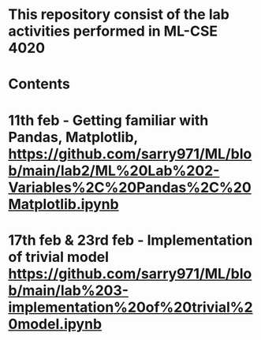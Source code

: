 # This repository consist of the lab activities performed in ML-CSE 4020 


# Contents

# 11th feb - Getting familiar with Pandas, Matplotlib, https://github.com/sarry971/ML/blob/main/lab2/ML%20Lab%202-Variables%2C%20Pandas%2C%20Matplotlib.ipynb
# 17th feb & 23rd feb - Implementation of trivial model https://github.com/sarry971/ML/blob/main/lab%203-implementation%20of%20trivial%20model.ipynb
